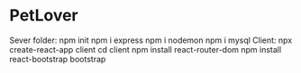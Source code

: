 # PetLover

Sever folder:
	npm init
	npm i express
	npm i nodemon
  npm i mysql
Client:
  npx create-react-app client
	cd client
	npm install react-router-dom
  npm install react-bootstrap bootstrap
